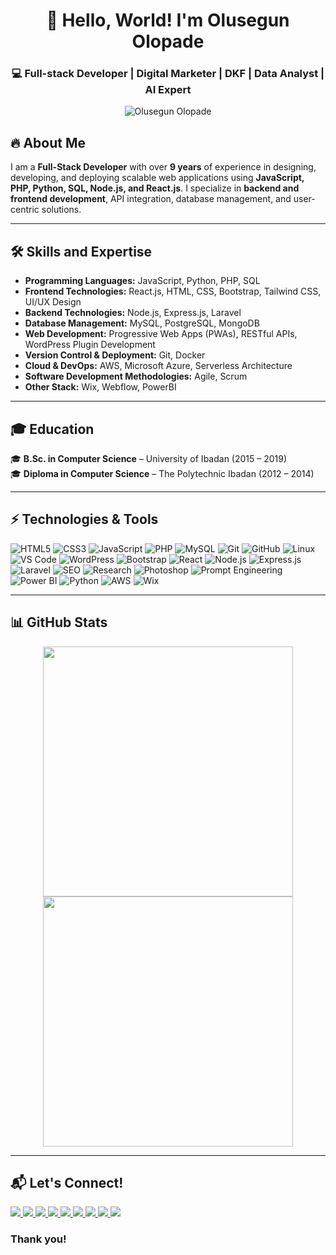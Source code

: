 <h1 align="center">👋 Hello, World! I'm Olusegun Olopade </h1>
<h3 align="center">💻 Full-stack Developer | Digital Marketer | DKF | Data Analyst | AI Expert </h3>

<p align="center">
  <img src="https://komarev.com/ghpvc/?username=OfficialCodes&label=Profile%20Views&color=0e75b6&style=flat" alt="Olusegun Olopade" />
</p>

## 🔥 About Me

I am a **Full-Stack Developer** with over **9 years** of experience in designing, developing, and deploying scalable web applications using **JavaScript, PHP, Python, SQL, Node.js, and React.js**. I specialize in **backend and frontend development**, API integration, database management, and user-centric solutions.

---

## 🛠️ Skills and Expertise

- **Programming Languages:** JavaScript, Python, PHP, SQL  
- **Frontend Technologies:** React.js, HTML, CSS, Bootstrap, Tailwind CSS, UI/UX Design  
- **Backend Technologies:** Node.js, Express.js, Laravel  
- **Database Management:** MySQL, PostgreSQL, MongoDB  
- **Web Development:** Progressive Web Apps (PWAs), RESTful APIs, WordPress Plugin Development  
- **Version Control & Deployment:** Git, Docker  
- **Cloud & DevOps:** AWS, Microsoft Azure, Serverless Architecture  
- **Software Development Methodologies:** Agile, Scrum  
- **Other Stack:** Wix, Webflow, PowerBI  

---

## 🎓 Education

🎓 **B.Sc. in Computer Science** – University of Ibadan (2015 – 2019)  
🎓 **Diploma in Computer Science** – The Polytechnic Ibadan (2012 – 2014)  

---

## ⚡ Technologies & Tools

![HTML5](https://img.shields.io/badge/-HTML5-E34F26?style=flat-square&logo=html5&logoColor=white)
![CSS3](https://img.shields.io/badge/-CSS3-1572B6?style=flat-square&logo=css3)
![JavaScript](https://img.shields.io/badge/-JavaScript-F7DF1E?style=flat-square&logo=javascript&logoColor=black)
![PHP](https://img.shields.io/badge/-PHP-777BB4?style=flat-square&logo=php&logoColor=white)
![MySQL](https://img.shields.io/badge/-MySQL-4479A1?style=flat-square&logo=mysql)
![Git](https://img.shields.io/badge/-Git-F05032?style=flat-square&logo=git)
![GitHub](https://img.shields.io/badge/-GitHub-181717?style=flat-square&logo=github&logoColor=white)
![Linux](https://img.shields.io/badge/-Linux-FCC624?style=flat-square&logo=linux&logoColor=black)
![VS Code](https://img.shields.io/badge/-VS%20Code-007ACC?style=flat-square&logo=visual-studio-code)
![WordPress](https://img.shields.io/badge/-WordPress-21759B?style=flat-square&logo=wordpress&logoColor=white)
![Bootstrap](https://img.shields.io/badge/-Bootstrap-563D7C?style=flat-square&logo=bootstrap&logoColor=white)
![React](https://img.shields.io/badge/-React-61DAFB?style=flat-square&logo=react&logoColor=black)
![Node.js](https://img.shields.io/badge/-Node.js-339933?style=flat-square&logo=node.js&logoColor=white)
![Express.js](https://img.shields.io/badge/-Express.js-000000?style=flat-square&logo=express&logoColor=white)
![Laravel](https://img.shields.io/badge/-Laravel-FF2D20?style=flat-square&logo=laravel&logoColor=white)
![SEO](https://img.shields.io/badge/-SEO-4A90E2?style=flat-square&logo=google&logoColor=white)
![Research](https://img.shields.io/badge/-Research-FF5722?style=flat-square&logo=readthedocs&logoColor=white)
![Photoshop](https://img.shields.io/badge/-Photoshop-31A8FF?style=flat-square&logo=adobe-photoshop&logoColor=white)
![Prompt Engineering](https://img.shields.io/badge/-Prompt%20Engineering-5A67D8?style=flat-square&logo=openai&logoColor=white)
![Power BI](https://img.shields.io/badge/-Power%20BI-F2C811?style=flat-square&logo=power-bi&logoColor=black)
![Python](https://img.shields.io/badge/-Python-3776AB?style=flat-square&logo=python&logoColor=white)
![AWS](https://img.shields.io/badge/-AWS-232F3E?style=flat-square&logo=amazon-aws&logoColor=white)
![Wix](https://img.shields.io/badge/-Wix-FAAD4D?style=flat-square&logo=wix&logoColor=black)

---

## 📊 GitHub Stats

<p align="center">
  <img src="https://github-readme-stats.vercel.app/api?username=OfficialCodes&show_icons=true&theme=dark&count_private=true" width="400px"/>
  <img src="https://github-readme-stats.vercel.app/api/top-langs/?username=OfficialCodes&layout=compact&theme=dark" width="400px"/>
</p>

---

## 📬 Let's Connect!

<p style="text-decoration:none">
  <a href="https://linkedin.com/in/profthepoet">
    <img src="https://img.shields.io/badge/-LinkedIn-0077B5?style=flat-square&logo=linkedin&logoColor=white" />
  </a>
  <a href="https://github.com/OfficialCodes">
    <img src="https://img.shields.io/badge/-GitHub-181717?style=flat-square&logo=github&logoColor=white" />
  </a>
  <a href="https://twitter.com/profthepoet">
    <img src="https://img.shields.io/badge/-Twitter-1DA1F2?style=flat-square&logo=twitter&logoColor=white" />
  </a>
  <a href="https://instagram.com/profthepoet">
    <img src="https://img.shields.io/badge/-Instagram-E4405F?style=flat-square&logo=instagram&logoColor=white" />
  </a>
  <a href="https://facebook.com/profthepoet">
    <img src="https://img.shields.io/badge/-Facebook-1877F2?style=flat-square&logo=facebook&logoColor=white" />
  </a>
  <a href="https://tiktok.com/@profthepoet">
    <img src="https://img.shields.io/badge/-TikTok-000000?style=flat-square&logo=tiktok&logoColor=white" />
  </a>
  <a href="https://snapchat.com/add/profthepoet">
    <img src="https://img.shields.io/badge/-Snapchat-FFFC00?style=flat-square&logo=snapchat&logoColor=black" />
  </a>
  <a href="https://olusegunolopade.com">
    <img src="https://img.shields.io/badge/-Portfolio-ff6f61?style=flat-square&logo=google-chrome&logoColor=white" />
  </a>
  <a href="mailto:olopadeolusegundamilola@gmail.com">
    <img src="https://img.shields.io/badge/-Email-D14836?style=flat-square&logo=gmail&logoColor=white" />
  </a>
</p>


<h3>Thank you!</h3>
